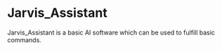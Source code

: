 # Jarvis_Assistant
Jarvis_Assistant is a basic AI software which can be used to fulfill basic commands.
